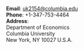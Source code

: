 __Email__: [uk2154@columbia.edu](uk2154@columbia.edu)  
__Phone__: +1-347-753-4464  
__Address__:  
Department of Economics  
Columbia University  
New York, NY 10027 
U.S.A.  



